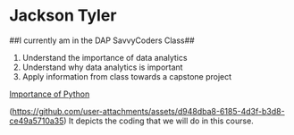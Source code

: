 # Jackson Tyler
##I currently am in the DAP SavvyCoders Class##
1. Understand the importance of data analytics
2. Understand why data analytics is important
3. Apply information from class towards a capstone project

[Importance of Python](https://www.discoverdatascience.org/articles/what-is-python-used-for-why-is-it-important-to-learn/)

(https://github.com/user-attachments/assets/d948dba8-6185-4d3f-b3d8-ce49a5710a35)
It depicts the coding that we will do in this course.
